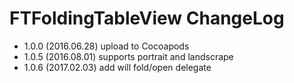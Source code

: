 # FTFoldingTableView ChangeLog

* 1.0.0 (2016.06.28) upload to Cocoapods
* 1.0.5 (2016.08.01) supports portrait and landscrape
* 1.0.6 (2017.02.03) add will fold/open delegate



